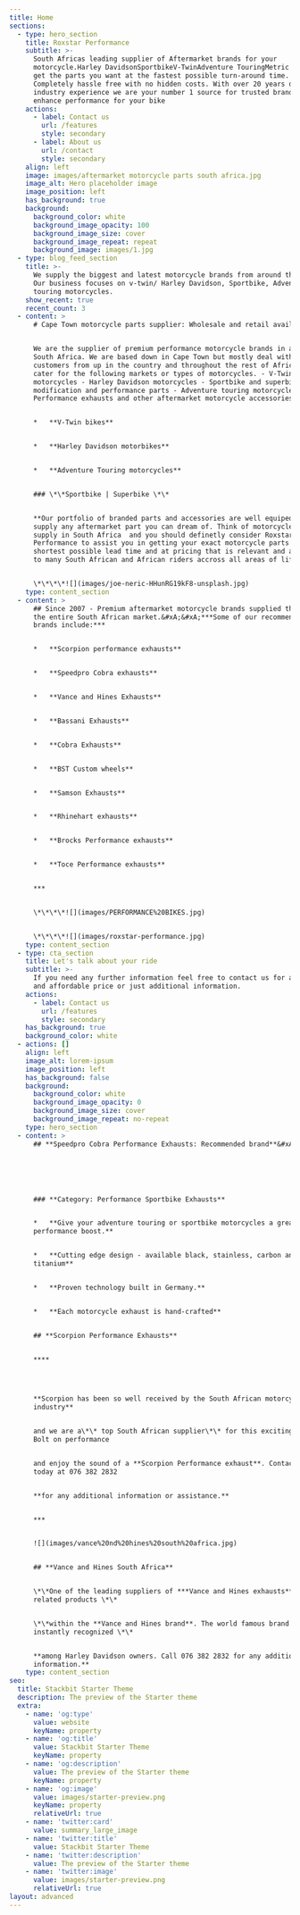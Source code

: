 ```yaml
---
title: Home
sections:
  - type: hero_section
    title: Roxstar Performance
    subtitle: >-
      South Africas leading supplier of Aftermarket brands for your
      motorcycle.Harley DavidsonSportbikeV-TwinAdventure TouringMetric cruiserWe
      get the parts you want at the fastest possible turn-around time.
      Completely hassle free with no hidden costs. With over 20 years direct
      industry experience we are your number 1 source for trusted brands that
      enhance performance for your bike
    actions:
      - label: Contact us
        url: /features
        style: secondary
      - label: About us
        url: /contact
        style: secondary
    align: left
    image: images/aftermarket motorcycle parts south africa.jpg
    image_alt: Hero placeholder image
    image_position: left
    has_background: true
    background:
      background_color: white
      background_image_opacity: 100
      background_image_size: cover
      background_image_repeat: repeat
      background_image: images/1.jpg
  - type: blog_feed_section
    title: >-
      We supply the biggest and latest motorcycle brands from around the world.
      Our business focuses on v-twin/ Harley Davidson, Sportbike, Adventure
      touring motorcycles.
    show_recent: true
    recent_count: 3
  - content: >
      # Cape Town motorcycle parts supplier: Wholesale and retail available.


      We are the supplier of premium performance motorcycle brands in and around
      South Africa. We are based down in Cape Town but mostly deal with
      customers from up in the country and throughout the rest of Africa. We
      cater for the following markets or types of motorcycles. - V-Twin
      motorcycles - Harley Davidson motorcycles - Sportbike and superbike
      modification and performance parts - Adventure touring motorcycles:
      Performance exhausts and other aftermarket motorcycle accessories


      *   **V-Twin bikes**


      *   **Harley Davidson motorbikes**


      *   **Adventure Touring motorcycles**


      ### \*\*Sportbike | Superbike \*\*


      **Our portfolio of branded parts and accessories are well equiped to
      supply any aftermarket part you can dream of. Think of motorcycle parts
      supply in South Africa  and you should definetly consider Roxstar
      Performance to assist you in getting your exact motorcycle parts in the
      shortest possible lead time and at pricing that is relevant and accessible
      to many South African and African riders accross all areas of life.**


      \*\*\*\*![](images/joe-neric-HHunRG19kF8-unsplash.jpg)
    type: content_section
  - content: >
      ## Since 2007 - Premium aftermarket motorcycle brands supplied throughout
      the entire South African market.&#xA;&#xA;***Some of our recommended
      brands include:***


      *   **Scorpion performance exhausts**


      *   **Speedpro Cobra exhausts**


      *   **Vance and Hines Exhausts**


      *   **Bassani Exhausts**


      *   **Cobra Exhausts**


      *   **BST Custom wheels**


      *   **Samson Exhausts**


      *   **Rhinehart exhausts**


      *   **Brocks Performance exhausts**


      *   **Toce Performance exhausts**


      ***


      \*\*\*\*![](images/PERFORMANCE%20BIKES.jpg)


      \*\*\*\*![](images/roxstar-performance.jpg)
    type: content_section
  - type: cta_section
    title: Let's talk about your ride
    subtitle: >-
      If you need any further information feel free to contact us for a suitable
      and affordable price or just additional information.
    actions:
      - label: Contact us
        url: /features
        style: secondary
    has_background: true
    background_color: white
  - actions: []
    align: left
    image_alt: lorem-ipsum
    image_position: left
    has_background: false
    background:
      background_color: white
      background_image_opacity: 0
      background_image_size: cover
      background_image_repeat: no-repeat
    type: hero_section
  - content: >
      ## **Speedpro Cobra Performance Exhausts: Recommended brand**&#xA;






      ### **Category: Performance Sportbike Exhausts**


      *   **Give your adventure touring or sportbike motorcycles a great
      performance boost.**


      *   **Cutting edge design - available black, stainless, carbon and
      titanium**


      *   **Proven technology built in Germany.**


      *   **Each motorcycle exhaust is hand-crafted**


      ## **Scorpion Performance Exhausts**


      ****




      **Scorpion has been so well received by the South African motorcycle
      industry**


      and we are a\*\* top South African supplier\*\* for this exciting brand.
      Bolt on performance


      and enjoy the sound of a **Scorpion Performance exhaust**. Contact us
      today at 076 382 2832


      **for any additional information or assistance.**


      ***


      ![](images/vance%20nd%20hines%20south%20africa.jpg)


      ## **Vance and Hines South Africa**


      \*\*One of the leading suppliers of ***Vance and Hines exhausts*** and all
      related products \*\*


      \*\*within the **Vance and Hines brand**. The world famous brand is
      instantly recognized \*\*


      **among Harley Davidson owners. Call 076 382 2832 for any additional
      information.**
    type: content_section
seo:
  title: Stackbit Starter Theme
  description: The preview of the Starter theme
  extra:
    - name: 'og:type'
      value: website
      keyName: property
    - name: 'og:title'
      value: Stackbit Starter Theme
      keyName: property
    - name: 'og:description'
      value: The preview of the Starter theme
      keyName: property
    - name: 'og:image'
      value: images/starter-preview.png
      keyName: property
      relativeUrl: true
    - name: 'twitter:card'
      value: summary_large_image
    - name: 'twitter:title'
      value: Stackbit Starter Theme
    - name: 'twitter:description'
      value: The preview of the Starter theme
    - name: 'twitter:image'
      value: images/starter-preview.png
      relativeUrl: true
layout: advanced
---
```

